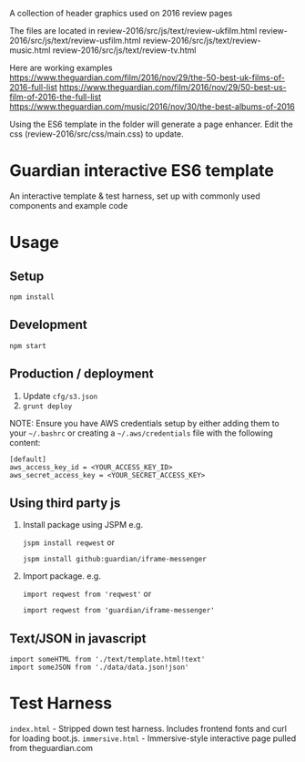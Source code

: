 A collection of header graphics used on 2016 review pages 

The files are located in 
review-2016/src/js/text/review-ukfilm.html
review-2016/src/js/text/review-usfilm.html
review-2016/src/js/text/review-music.html
review-2016/src/js/text/review-tv.html

Here are working examples 
https://www.theguardian.com/film/2016/nov/29/the-50-best-uk-films-of-2016-full-list
https://www.theguardian.com/film/2016/nov/29/50-best-us-film-of-2016-the-full-list
https://www.theguardian.com/music/2016/nov/30/the-best-albums-of-2016


Using the ES6 template in the folder will generate a page enhancer. Edit the css (review-2016/src/css/main.css) to update. 



Guardian interactive ES6 template
=================================

An interactive template & test harness, set up with commonly used components and example code

Usage
=====

Setup
-----
`npm install`

Development
-----------
`npm start`

Production / deployment
-----------------------

1. Update `cfg/s3.json`
2. `grunt deploy`

NOTE: Ensure you have AWS credentials setup by either adding them to your `~/.bashrc` or
creating a `~/.aws/credentials` file with the following content:

```
[default]
aws_access_key_id = <YOUR_ACCESS_KEY_ID>
aws_secret_access_key = <YOUR_SECRET_ACCESS_KEY>
```


Using third party js
--------------------
1. Install package using JSPM e.g.

	`jspm install reqwest` or

	`jspm install github:guardian/iframe-messenger`

2. Import package. e.g.

	`import reqwest from 'reqwest'` or

	`import reqwest from 'guardian/iframe-messenger'`

Text/JSON in javascript
-----------------------
```
import someHTML from './text/template.html!text'
import someJSON from './data/data.json!json'
```

Test Harness
============

`index.html` - Stripped down test harness. Includes frontend fonts and curl for loading boot.js.
`immersive.html` - Immersive-style interactive page pulled from theguardian.com
